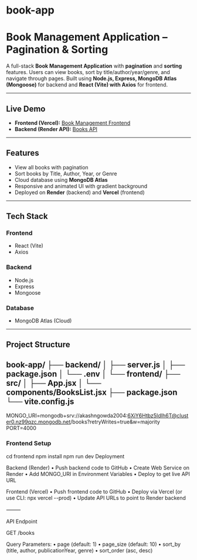 # book-app
# Book Management Application – Pagination & Sorting

A full-stack **Book Management Application** with **pagination** and **sorting** features. Users can view books, sort by title/author/year/genre, and navigate through pages. Built using **Node.js, Express, MongoDB Atlas (Mongoose)** for backend and **React (Vite) with Axios** for frontend.

---

## **Live Demo**

- **Frontend (Vercel):** [Book Management Frontend]([https://book-app-frontend-lnee3leyx-akash-n-s-projects.vercel.app](https://book-app-frontend-5l1w03orv-akash-n-s-projects.vercel.app/))  
- **Backend (Render API):** [Books API](https://book-app-3hiu.onrender.com/books)  

---

## **Features**

- View all books with pagination
- Sort books by Title, Author, Year, or Genre
- Cloud database using **MongoDB Atlas**
- Responsive and animated UI with gradient background
- Deployed on **Render** (backend) and **Vercel** (frontend)

---

## **Tech Stack**

### **Frontend**
- React (Vite)
- Axios

### **Backend**
- Node.js
- Express
- Mongoose

### **Database**
- MongoDB Atlas (Cloud)

---

## **Project Structure**
book-app/
├── backend/
│   ├── server.js
│   ├── package.json
│   └── .env
│
└── frontend/
├── src/
│   ├── App.jsx
│   └── components/BooksList.jsx
├── package.json
└── vite.config.js
---
MONGO_URI=mongodb+srv://akashngowda2004:6XiY6Htbz5IdIh6T@cluster0.nz99qzc.mongodb.net/books?retryWrites=true&w=majority
PORT=4000
### Frontend Setup
cd frontend
npm install
npm run dev
Deployment

Backend (Render)
	•	Push backend code to GitHub
	•	Create Web Service on Render
	•	Add MONGO_URI in Environment Variables
	•	Deploy to get live API URL

Frontend (Vercel)
	•	Push frontend code to GitHub
	•	Deploy via Vercel (or use CLI: npx vercel --prod)
	•	Update API URLs to point to Render backend

⸻

API Endpoint

GET /books

Query Parameters:
	•	page (default: 1)
	•	page_size (default: 10)
	•	sort_by (title, author, publicationYear, genre)
	•	sort_order (asc, desc)
